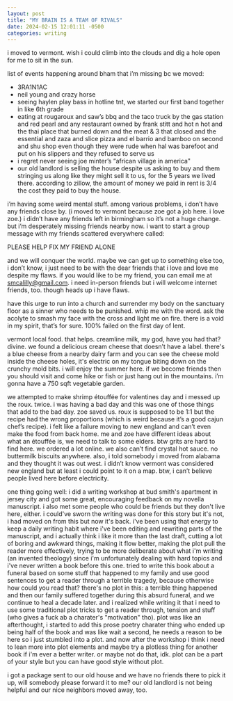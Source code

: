 ```yaml
---
layout: post
title: "MY BRAIN IS A TEAM OF RIVALS"
date: 2024-02-15 12:01:11 -0500
categories: writing
---
```


i moved to vermont. wish i could climb into the clouds and dig a hole open for me to sit in the sun.

list of events happening around bham that i’m missing bc we moved:
- 3RA1N1AC
- neil young and crazy horse
- seeing haylen play bass in hotline tnt, we started our first band together in like 6th grade
- eating at rougaroux and saw’s bbq and the taco truck by the gas station and red pearl and any restaurant owned by frank stitt and hot n hot and the thai place that burned down and the meat & 3 that closed and the essential and zaza and slice pizza and el barrio and bamboo on second and shu shop even though they were rude when hal was barefoot and put on his slippers and they refused to serve us
- i regret never seeing joe minter’s “african village in america"
- our old landlord is selling the house despite us asking to buy and them stringing us along like they might sell it to us, for the 5 years we lived there. according to zillow, the amount of money we paid in rent is 3/4 the cost they paid to buy the house.

i’m having some weird mental stuff. among various problems, i don’t have any friends close by. (i moved to vermont because zoe got a job here. i love zoe.) i didn’t have any friends left in birmingham so it’s not a huge change. but i’m desperately missing friends nearby now. i want to start a group message with my friends scattered everywhere called:

PLEASE HELP FIX MY FRIEND ALONE

and we will conquer the world. maybe we can get up to something else too, i don’t know, i just need to be with the dear friends that i love and love me despite my flaws. if you would like to be my friend, you can email me at smcalilly@gmail.com. i need in-person friends but i will welcome internet friends, too. though heads up i have flaws.

have this urge to run into a church and surrender my body on the sanctuary floor as a sinner who needs to be punished. whip me with the word. ask the acolyte to smash my face with the cross and light me on fire. there is a void in my spirit, that’s for sure. 100% failed on the first day of lent.

vermont local food. that helps. creamline milk, my god, have you had that? divine. we found a delicious cream cheese that doesn’t have a label. there's a blue cheese from a nearby dairy farm and you can see the cheese mold inside the cheese holes, it's electric on my tongue biting down on the crunchy mold bits. i will enjoy the summer here. if we become friends then you should visit and come hike or fish or just hang out in the mountains. i’m gonna have a 750 sqft vegetable garden.

we attempted to make shrimp étouffée for valentines day and i messed up the roux. twice. i was having a bad day and this was one of those things that add to the bad day. zoe saved us. roux is supposed to be 1:1 but the recipe had the wrong proportions (which is weird because it’s a good cajun chef’s recipe). i felt like a failure moving to new england and can’t even make the food from back home. me and zoe have different ideas about what an étouffée is, we need to talk to some elders. btw grits are hard to find here. we ordered a lot online. we also can’t find crystal hot sauce. no buttermilk biscuits anywhere. also, i told somebody i moved from alabama and they thought it was out west. i didn’t know vermont was considered new england but at least i could point to it on a map. btw, i can’t believe people lived here before electricity.

one thing going well: i did a writing workshop at bud smith's apartment in jersey city and got some great, encouraging feedback on my novella manuscript. i also met some people who could be friends but they don't live here, either. i could've sworn the writing was done for this story but it's not, i had moved on from this but now it's back. i've been using that energy to keep a daily writing habit where i've been editing and rewriting parts of the manuscript, and i actually think i like it more than the last draft, cutting a lot of boring and awkward things, making it flow better, making the plot pull the reader more effectively, trying to be more deliberate about what i'm writing (an invented theology) since i'm unfortunately dealing with hard topics and i've never written a book before this one. tried to write this book about a funeral based on some stuff that happened to my family and use good sentences to get a reader through a terrible tragedy, because otherwise how could you read that? there's no plot in this: a terrible thing happened and then our family suffered together during this absurd funeral, and we continue to heal a decade later. and i realized while writing it that i need to use some traditional plot tricks to get a reader through, tension and stuff (who gives a fuck ab a charater's "motivation" tho). plot was like an afterthought, i started to add this prose poetry charater thing who ended up being half of the book and was like wait a second, he needs a reason to be here so i just stumbled into a plot. and now after the workshop i think i need to lean more into plot elements and maybe try a plotless thing for another book if i'm ever a better writer. or maybe not do that, idk. plot can be a part of your style but you can have good style without plot.

i got a package sent to our old house and we have no friends there to pick it up, will somebody please forward it to me? our old landlord is not being helpful and our nice neighbors moved away, too.
